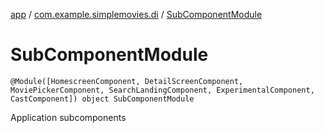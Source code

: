 [app](../index.md) / [com.example.simplemovies.di](index.md) / [SubComponentModule](./-sub-component-module.md)

# SubComponentModule

`@Module([HomescreenComponent, DetailScreenComponent, MoviePickerComponent, SearchLandingComponent, ExperimentalComponent, CastComponent]) object SubComponentModule`

Application subcomponents

